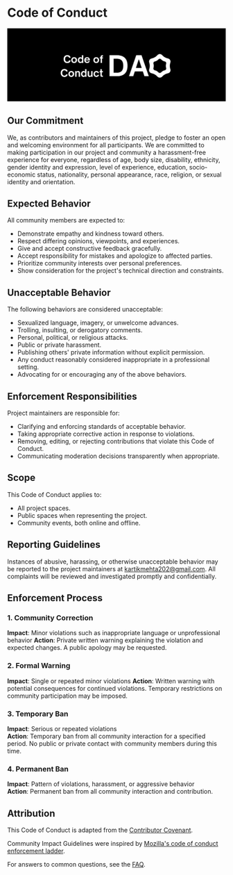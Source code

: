 # Code of Conduct

![SECURITY](../.gitbook/assets/code-of-conduct.png)

## Our Commitment

We, as contributors and maintainers of this project, pledge to foster an open and welcoming environment for all participants. We are committed to making participation in our project and community a harassment-free experience for everyone, regardless of age, body size, disability, ethnicity, gender identity and expression, level of experience, education, socio-economic status, nationality, personal appearance, race, religion, or sexual identity and orientation.

## Expected Behavior

All community members are expected to:

- Demonstrate empathy and kindness toward others.
- Respect differing opinions, viewpoints, and experiences.
- Give and accept constructive feedback gracefully.
- Accept responsibility for mistakes and apologize to affected parties.
- Prioritize community interests over personal preferences.
- Show consideration for the project's technical direction and constraints.

## Unacceptable Behavior

The following behaviors are considered unacceptable:

- Sexualized language, imagery, or unwelcome advances.
- Trolling, insulting, or derogatory comments.
- Personal, political, or religious attacks.
- Public or private harassment.
- Publishing others' private information without explicit permission.
- Any conduct reasonably considered inappropriate in a professional setting.
- Advocating for or encouraging any of the above behaviors.

## Enforcement Responsibilities

Project maintainers are responsible for:

- Clarifying and enforcing standards of acceptable behavior.
- Taking appropriate corrective action in response to violations.
- Removing, editing, or rejecting contributions that violate this Code of Conduct.
- Communicating moderation decisions transparently when appropriate.

## Scope

This Code of Conduct applies to:

- All project spaces.
- Public spaces when representing the project.
- Community events, both online and offline.

## Reporting Guidelines

Instances of abusive, harassing, or otherwise unacceptable behavior may be reported to the project maintainers at [kartikmehta202@gmail.com](mailto:kartikmehta202@gmail.com). All complaints will be reviewed and investigated promptly and confidentially.

## Enforcement Process

### 1. Community Correction
**Impact**: Minor violations such as inappropriate language or unprofessional behavior
**Action**: Private written warning explaining the violation and expected changes. A public apology may be requested.

### 2. Formal Warning
**Impact**: Single or repeated minor violations
**Action**: Written warning with potential consequences for continued violations. Temporary restrictions on community participation may be imposed.

### 3. Temporary Ban
**Impact**: Serious or repeated violations  
**Action**: Temporary ban from all community interaction for a specified period. No public or private contact with community members during this time.

### 4. Permanent Ban
**Impact**: Pattern of violations, harassment, or aggressive behavior  
**Action**: Permanent ban from all community interaction and contribution.

## Attribution

This Code of Conduct is adapted from the [Contributor Covenant][homepage].

Community Impact Guidelines were inspired by [Mozilla's code of conduct enforcement ladder][mozilla coc].

For answers to common questions, see the [FAQ][faq].

[homepage]: https://www.contributor-covenant.org
[mozilla coc]: https://github.com/mozilla/diversity
[faq]: https://www.contributor-covenant.org/faq
